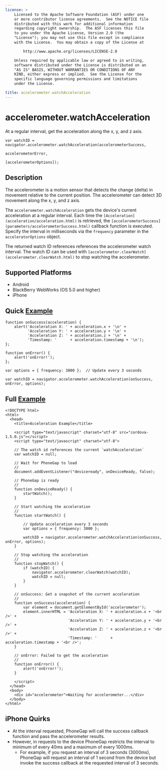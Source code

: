 ```yaml
---
license: >
    Licensed to the Apache Software Foundation (ASF) under one
    or more contributor license agreements.  See the NOTICE file
    distributed with this work for additional information
    regarding copyright ownership.  The ASF licenses this file
    to you under the Apache License, Version 2.0 (the
    "License"); you may not use this file except in compliance
    with the License.  You may obtain a copy of the License at

        http://www.apache.org/licenses/LICENSE-2.0

    Unless required by applicable law or agreed to in writing,
    software distributed under the License is distributed on an
    "AS IS" BASIS, WITHOUT WARRANTIES OR CONDITIONS OF ANY
    KIND, either express or implied.  See the License for the
    specific language governing permissions and limitations
    under the License.

title: accelerometer.watchAcceleration
---
```


accelerometer.watchAcceleration
===============================

At a regular interval, get the acceleration along the x, y, and z axis.

    var watchID = navigator.accelerometer.watchAcceleration(accelerometerSuccess,
                                                           accelerometerError,
                                                           [accelerometerOptions]);
                                                           
Description
-----------

The accelerometer is a motion sensor that detects the change (delta) in movement relative to the current position. The accelerometer can detect 3D movement along the x, y, and z axis.

The `accelerometer.watchAcceleration` gets the device's current acceleration at a regular interval. Each time the `[Acceleration](acceleration/acceleration.html)` is retrieved, the `[accelerometerSuccess](parameters/accelerometerSuccess.html)` callback function is executed. Specify the interval in milliseconds via the `frequency` parameter in the `acceleratorOptions` object.

The returned watch ID references references the accelerometer watch interval. The watch ID can be used with `[accelerometer.clearWatch](accelerometer.clearWatch.html)` to stop watching the accelerometer.

Supported Platforms
-------------------

- Android
- BlackBerry WebWorks (OS 5.0 and higher)
- iPhone


Quick [Example](../storage/storage.opendatabase.html)
-------------

    function onSuccess(acceleration) {
        alert('Acceleration X: ' + acceleration.x + '\n' +
              'Acceleration Y: ' + acceleration.y + '\n' +
              'Acceleration Z: ' + acceleration.z + '\n' +
              'Timestamp: '      + acceleration.timestamp + '\n');
    };

    function onError() {
        alert('onError!');
    };

    var options = { frequency: 3000 };  // Update every 3 seconds
    
    var watchID = navigator.accelerometer.watchAcceleration(onSuccess, onError, options);

Full [Example](../storage/storage.opendatabase.html)
------------

    <!DOCTYPE html>
    <html>
      <head>
        <title>Acceleration Example</title>

        <script type="text/javascript" charset="utf-8" src="cordova-1.5.0.js"></script>
        <script type="text/javascript" charset="utf-8">

        // The watch id references the current `watchAcceleration`
        var watchID = null;
        
        // Wait for PhoneGap to load
        //
        document.addEventListener("deviceready", onDeviceReady, false);

        // PhoneGap is ready
        //
        function onDeviceReady() {
            startWatch();
        }

        // Start watching the acceleration
        //
        function startWatch() {
            
            // Update acceleration every 3 seconds
            var options = { frequency: 3000 };
            
            watchID = navigator.accelerometer.watchAcceleration(onSuccess, onError, options);
        }
        
        // Stop watching the acceleration
        //
        function stopWatch() {
            if (watchID) {
                navigator.accelerometer.clearWatch(watchID);
                watchID = null;
            }
        }
        
        // onSuccess: Get a snapshot of the current acceleration
        //
        function onSuccess(acceleration) {
            var element = document.getElementById('accelerometer');
            element.innerHTML = 'Acceleration X: ' + acceleration.x + '<br />' +
                                'Acceleration Y: ' + acceleration.y + '<br />' +
                                'Acceleration Z: ' + acceleration.z + '<br />' +
                                'Timestamp: '      + acceleration.timestamp + '<br />';
        }

        // onError: Failed to get the acceleration
        //
        function onError() {
            alert('onError!');
        }

        </script>
      </head>
      <body>
        <div id="accelerometer">Waiting for accelerometer...</div>
      </body>
    </html>
    
 iPhone Quirks
-------------

- At the interval requested, PhoneGap will call the success callback function and pass the accelerometer results.
- However, in requests to the device PhoneGap restricts the interval to minimum of every 40ms and a maximum of every 1000ms.
  - For example, if you request an interval of 3 seconds (3000ms), PhoneGap will request an interval of 1 second from the device but invoke the success callback at the requested interval of 3 seconds.
